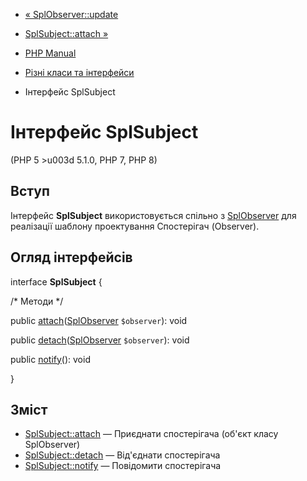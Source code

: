 - [« SplObserver::update](splobserver.update.md)
- [SplSubject::attach »](splsubject.attach.md)

- [PHP Manual](index.md)
- [Різні класи та інтерфейси](spl.misc.md)
- Інтерфейс SplSubject

# Інтерфейс SplSubject

(PHP 5 \>u003d 5.1.0, PHP 7, PHP 8)

## Вступ

Інтерфейс **SplSubject** використовується спільно з
[SplObserver](class.splobserver.md) для реалізації шаблону
проектування Спостерігач (Observer).

## Огляд інтерфейсів

interface **SplSubject** {

/\* Методи \*/

public
[attach](splsubject.attach.md)([SplObserver](class.splobserver.md)
`$observer`): void

public
[detach](splsubject.detach.md)([SplObserver](class.splobserver.md)
`$observer`): void

public [notify](splsubject.notify.md)(): void

}

## Зміст

- [SplSubject::attach](splsubject.attach.md) — Приєднати
спостерігача (об'єкт класу SplObserver)
- [SplSubject::detach](splsubject.detach.md) — Від'єднати
спостерігача
- [SplSubject::notify](splsubject.notify.md) — Повідомити спостерігача
